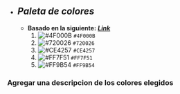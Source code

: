 + ## _Paleta de colores_
    - __Basado en la siguiente:__ [___Link___](https://coolors.co/4f000b-720026-ce4257-ff7f51-ff9b54)
        1. ![#4F000B](https://via.placeholder.com/15/4F000B/000000?text=+) `#4F000B`
        2. ![#720026](https://via.placeholder.com/15/720026/000000?text=+) `#720026`
        3. ![#CE4257](https://via.placeholder.com/15/CE4257/000000?text=+) `#CE4257`
        4. ![#FF7F51](https://via.placeholder.com/15/FF7F51/000000?text=+) `#FF7F51`
        5. ![#FF9B54](https://via.placeholder.com/15/FF9B54/000000?text=+) `#FF9B54`
        
### Agregar una descripcion de los colores elegidos 

   
  
